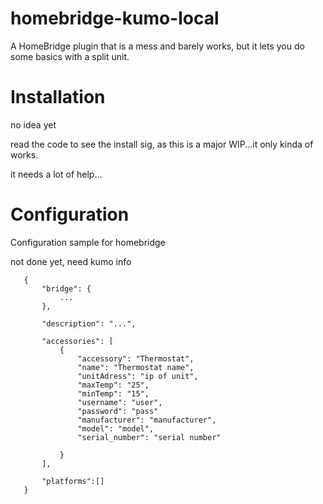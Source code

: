 # homebridge-kumo-local

A HomeBridge plugin that is a mess and barely works, but it lets you do some basics with a split unit.

# Installation

no idea yet

read the code to see the install sig, as this is a major WIP...it only kinda of works.

it needs a lot of help...

# Configuration

Configuration sample for homebridge

not done yet, need kumo info

 ```
    {
        "bridge": {
            ...
        },
        
        "description": "...",

        "accessories": [
            {
                "accessory": "Thermostat",
                "name": "Thermostat name",
                "unitAdress": "ip of unit",
                "maxTemp": "25",                      
                "minTemp": "15",                      
                "username": "user",                   
                "password": "pass"                    
                "manufacturer": "manufacturer",       
                "model": "model",                     
                "serial_number": "serial number"              
                
            }
        ],

        "platforms":[]
    }
```



